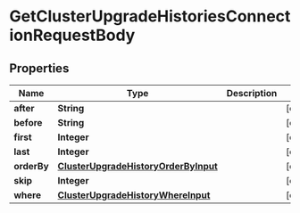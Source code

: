 

# GetClusterUpgradeHistoriesConnectionRequestBody


## Properties

Name | Type | Description | Notes
------------ | ------------- | ------------- | -------------
**after** | **String** |  |  [optional]
**before** | **String** |  |  [optional]
**first** | **Integer** |  |  [optional]
**last** | **Integer** |  |  [optional]
**orderBy** | [**ClusterUpgradeHistoryOrderByInput**](ClusterUpgradeHistoryOrderByInput.md) |  |  [optional]
**skip** | **Integer** |  |  [optional]
**where** | [**ClusterUpgradeHistoryWhereInput**](ClusterUpgradeHistoryWhereInput.md) |  |  [optional]



